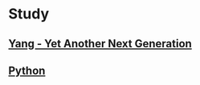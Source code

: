# Study
##  [Yang - Yet Another Next Generation ](https://github.com/johneandredejesus/Study/tree/main/yang)
##  [Python](https://github.com/johneandredejesus/Study/tree/main/python)
